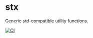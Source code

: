 # stx

Generic std-compatible utility functions.

[![CI](https://github.com/Klebert-Engineering/stx/actions/workflows/cmake.yml/badge.svg)](https://github.com/Klebert-Engineering/stx/actions/workflows/cmake.yml)
